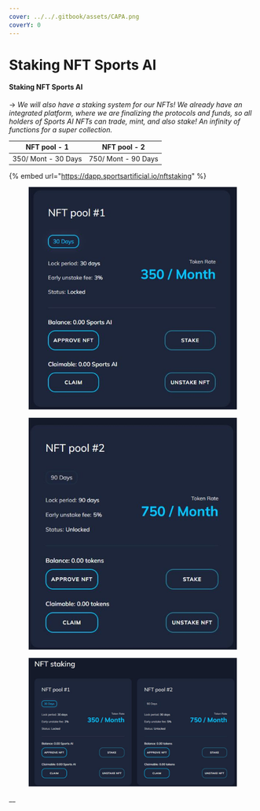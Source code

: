 ```yaml
---
cover: ../../.gitbook/assets/CAPA.png
coverY: 0
---
```


# Staking NFT Sports AI

#### Staking NFT Sports AI

\-> _We will also have a staking system for our NFTs! We already have an integrated platform, where we are finalizing the protocols and funds, so all holders of Sports AI NFTs can trade, mint, and also stake! An infinity of functions for a super collection._

| NFT pool - 1        | NFT pool - 2        |
| ------------------- | ------------------- |
| 350/ Mont - 30 Days | 750/ Mont - 90 Days |

{% embed url="https://dapp.sportsartificial.io/nftstaking" %}

<div>

<figure><img src="../../.gitbook/assets/2.JPG" alt=""><figcaption></figcaption></figure>

 

<figure><img src="../../.gitbook/assets/3.JPG" alt=""><figcaption></figcaption></figure>

</div>

<figure><img src="../../.gitbook/assets/1.JPG" alt=""><figcaption></figcaption></figure>

__
